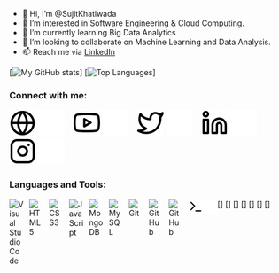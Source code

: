 - 👋 Hi, I’m @SujitKhatiwada
- 👀 I’m interested in Software Engineering & Cloud Computing.
- 🌱 I’m currently learning Big Data Analytics
- 💞️ I’m looking to collaborate on Machine Learning and Data Analysis.
- 📫 Reach me via [LinkedIn](https://www.linkedin.com/in/sujitkhatiwada "Sujit Khatiwada LinkedIn Profile")

<!---
SujitKhatiwada/SujitKhatiwada is a ✨ special ✨ repository because its `README.md` (this file) appears on your GitHub profile.
You can click the Preview link to take a look at your changes.
--->
[![My GitHub stats](https://github-readme-stats.vercel.app/api?username=sujitkhatiwada&show_icons=true&theme=radical)]
[![Top Languages](https://github-readme-stats.vercel.app/api/top-langs/?username=sujitkhatiwada&show_icons=true&theme=radical)]

### Connect with me:

[![website](./img/globe-light.svg)](https://sujitkhatiwada.com.np#gh-light-mode-only)
[![website](./img/globe-dark.svg)](https://sujitkhatiwada.com.np#gh-dark-mode-only)
&nbsp;&nbsp;
[![website](./img/youtube-light.svg)](https://www.youtube.com/@sujitkhatiwada5154#gh-light-mode-only)
[![website](./img/youtube-dark.svg)](https://www.youtube.com/@sujitkhatiwada5154#gh-dark-mode-only)
&nbsp;&nbsp;
[![website](./img/twitter-light.svg)](https://twitter.com/sujeet_1384#gh-light-mode-only)
[![website](./img/twitter-dark.svg)](https://twitter.com/sujeet_1384#gh-dark-mode-only)
&nbsp;&nbsp;
[![website](./img/linkedin-light.svg)](https://linkedin.com/in/sujitkhatiwada#gh-light-mode-only)
[![website](./img/linkedin-dark.svg)](https://linkedin.com/in/sujitkhatiwada#gh-dark-mode-only)
&nbsp;&nbsp;
[![website](./img/instagram-light.svg)](https://instagram.com/sujit_khatiwada_official#gh-light-mode-only)
[![website](./img/instagram-dark.svg)](https://instagram.com/sujit_khatiwada_official#gh-dark-mode-only)

<!-- BLOG-POST-LIST:START -->
<!-- BLOG-POST-LIST:END -->

### Languages and Tools:

[<img align="left" alt="Visual Studio Code" width="26px" src="https://cdn.jsdelivr.net/gh/devicons/devicon/icons/vscode/vscode-original.svg" style="padding-right:10px;" />]
[<img align="left" alt="HTML5" width="26px" src="https://cdn.jsdelivr.net/gh/devicons/devicon/icons/html5/html5-original.svg" style="padding-right:10px;" />]
[<img align="left" alt="CSS3" width="26px" src="https://cdn.jsdelivr.net/gh/devicons/devicon/icons/css3/css3-original.svg" style="padding-right:10px;" />]
[<img align="left" alt="JavaScript" width="26px" src="https://cdn.jsdelivr.net/gh/devicons/devicon/icons/javascript/javascript-original.svg" style="padding-right:10px;" />]
[<img align="left" alt="MongoDB" width="26px" src="https://cdn.jsdelivr.net/gh/devicons/devicon/icons/mongodb/mongodb-original.svg" style="padding-right:10px;" />]
[<img align="left" alt="MySQL" width="26px" src="https://cdn.jsdelivr.net/gh/devicons/devicon/icons/mysql/mysql-original.svg" style="padding-right:10px;" />]
[<img align="left" alt="Git" width="26px" src="https://cdn.jsdelivr.net/gh/devicons/devicon/icons/git/git-original.svg" style="padding-right:10px;" />]
[<img align="left" alt="GitHub" width="26px" src="https://user-images.githubusercontent.com/3369400/139447912-e0f43f33-6d9f-45f8-be46-2df5bbc91289.png" style="padding-right:10px;" />](https://www.youtube.com/playlist?list=PLkwxH9e_vrAJ0WbEsFA9W3I1W-g_BTsbt#gh-dark-mode-only)
[<img align="left" alt="GitHub" width="26px" src="https://user-images.githubusercontent.com/3369400/139448065-39a229ba-4b06-434b-bc67-616e2ed80c8f.png" style="padding-right:10px;" />](https://www.youtube.com/playlist?list=PLkwxH9e_vrAJ0WbEsFA9W3I1W-g_BTsbt#gh-light-mode-only)
[<img align="left" alt="Terminal" width="26px" src="./img/terminal-light.svg" />](https://www.youtube.com/playlist?list=PLkwxH9e_vrAJ0WbEsFA9W3I1W-g_BTsbt#gh-light-mode-only)
[<img align="left" alt="Terminal" width="26px" src="./img/terminal-dark.svg" />](https://www.youtube.com/playlist?list=PLkwxH9e_vrAJ0WbEsFA9W3I1W-g_BTsbt#gh-dark-mode-only)
